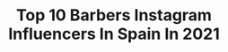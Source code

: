 ---
title: Top 10 Barbers Instagram Influencers In Spain In 2021
description: >-
  Find top barbers Instagram influencers in Spain in 2021. Most popular hashtags: #barbershop #barbero #beard #barber.
platform: Instagram
hits: 94
text_top: Identify the most popular Instagram profiles on inBeat.
text_bottom: inBeat holds 94 Instagram influencers like this in Spain for you to pitch.
profiles:
  - username: "gabriell_boss"
    fullname: >-
      Gabriell Boss
    bio: >-
      📍Madrid 💈Barber💈 Underwear Model Co-founder: ⬇️
    location: "Spain"
    followers: 16529
    engagement: 1094
    commentsToLikes: 0.025636
    id: ck6tlp2386d6z0j718imm6o92
    verified: false
    hashtags: "#tattoos, #picture, #domingo, #picoftheday"
  - username: "jonanwolfx_"
    fullname: >-
      Jonan Wolff Official
    bio: >-
      I am a wolf 🐺, this is my world 🌍🐺 Spain 🇪🇸 Madrid. Barber wolf 💈💇‍♂️ @insta_barber_wolf Libra♎
    location: "Spain"
    followers: 29367
    engagement: 441
    commentsToLikes: 0.027170
    id: ck5qab8njfhoz0i11wrwzjq96
    verified: false
    hashtags: "#beard, #musclebeard, #beardsofinstagram, #instabeard"
  - username: "bbflow_"
    fullname: >-
      🅕🅛🅞🅦
    bio: >-
      📍 𝐁𝐚𝐫𝐜𝐞𝐥𝐨𝐧𝐚 🇪🇸 ⚡️ • 𝒻𝓁ℴ𝓌 - 𝒮𝓌𝒶ℊℊ - 𝒟𝓇𝒾𝓅 🔌 • ᶜʳᵉᵃᵗᵒʳ ᵒᶠ 💈@the_swagg_barbershop💈 📧 Contacted: bbflow93@gmail.com 💼 Collaborations: 📥
    location: "Spain"
    followers: 8434
    engagement: 602
    commentsToLikes: 0.064587
    id: ck5bzyp47s3hs0i11qgerjqet
    verified: false
    hashtags: "#repost, #fcbarcelona, #fresh, #barcelona"
  - username: "jesuscamaratattoo"
    fullname: >-
      ➕ＪΞＳＵＳ ＣΛＭΛＲΛ ＴΛＴＴＯＯ➕
    bio: >-
      ➖ @arteyvidatattoostudio ➖ @ego.barberstudio ➖ Guest spot open __________________________________ Para más info 📲 671 445 915
    location: "Spain"
    followers: 17115
    engagement: 343
    commentsToLikes: 0.053920
    id: ck5ho6hlbp0yd0i119qwkeahe
    verified: false
    hashtags: "#liontattoo, #realismotattoo, #jaen, #tattoojaen"
  - username: "iamdavidfalla"
    fullname: >-
      NJ Barber - David Falla
    bio: >-
      🇺🇸🇨🇴 ✖️ Bilingual YouTuber [600k+ Subs] ✖️ @fit_barber “Be Impactful” ✖️ @fitbarberacademy 🎓 ✖️ @fitbarberstudio Chester, NJ📍 LINKS🔻
    location: "Spain"
    followers: 74962
    engagement: 140
    commentsToLikes: 0.024442
    id: ck5hjwtjmhdyo0i11b5192zky
    verified: false
    hashtags: "#njhairstylist, #chesternj, #nycbarber, #youtube"
  - username: "jose_the_barber_10"
    fullname: >-
      OFFICIAL JOSE THE BARBER
    bio: >-
      Jose the Barber 🇪🇸Citas en salón: 958980508 (Granada, Andalucía) ✂️ Citas VIP o contratación: MD 💈Pro-educador <<WORK HARD, BE NICE>>
    location: "Spain"
    followers: 65829
    engagement: 189
    commentsToLikes: 0.026335
    id: ck6trko6gzjia0j71i3etfibe
    verified: false
    hashtags: "#barbershop, #haircolor, #hairstyle, #barbershopconnect"
  - username: "javi_thebarber_"
    fullname: >-
      Javier Chacon Perez
    bio: >-
      🏝 San Fernando ( Cádiz ) Ambassador @lakmehair_official Barber of @cadizclubdefutbol 🔵🌕 Collaborator of @hairbeautyfactory Citas a través de APP👇🏽👇🏽👇🏽
    location: "Spain"
    followers: 304030
    engagement: 115
    commentsToLikes: 0.007947
    id: ck5c7xvif8eht0i11aq679u2r
    verified: false
    hashtags: "#lakmehair, #lakme, #betis, #realbetisbalompie"
  - username: "franaranda_"
    fullname: >-
      Fran Aranda
    bio: >-
      -Haircutter 💈💇🏻‍♂️ -Educator for @brainonacademy 🎓 -@booksybiz Ambassador 📆 -@kingcgillette.es 🧔🏽 -@barbersandgentlemensupplier 💈
    location: "Spain"
    followers: 37706
    engagement: 126
    commentsToLikes: 0.028285
    id: ck5pzjglm1a0j0i11zn6fwjob
    verified: false
    hashtags: "#kingcgillete, #dominatuestilo, #nosinmibarba, #colaboracion"
  - username: "manulpdazamudio"
    fullname: >-
      ᴍᴀɴᴜᴇʟ ᴢᴀᴍᴜᴅɪᴏ ✪
    bio: >-
      💈Barbero Internacional💈 🏆Campeon España2019🏆🥉3 puesto España2019🥉🏆Campeon salonlook uruguay2019🏆 📍Propietario de Manuel Barber📍 🇺🇾 🇦🇷 🇧🇷 🇱🇺🇪🇸 🇫🇷
    location: "Spain"
    followers: 16001
    engagement: 220
    commentsToLikes: 0.072840
    id: ck13d9ni94cwx0i195up7so29
    verified: false
    hashtags: "#barberlife, #hairstyle, #peluqueria, #andis"
  - username: "rm_barber"
    fullname: >-
      RM BARBER
    bio: >-
      •PROPIETARIO BARBERIA RM& LA CREACIÓN BARBER & TATTOO• •SEMINARIOS DE BARBERIA PRIVADOS (dm) •BOOKSY AMBASSADOR • SPAIN •🇪🇸
    location: "Spain"
    followers: 37425
    engagement: 179
    commentsToLikes: 0.021894
    id: ck602dmv5h6wy0i14rybeeevv
    verified: false
    hashtags: "#lowfade, #sevilla, #razorfade, #barbershop"
---